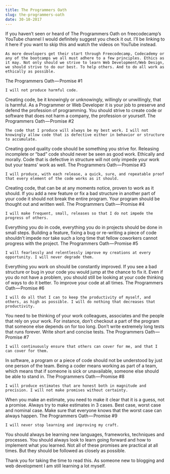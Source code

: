 ```yaml
---
title: The Programmers Oath
slug: the-programmers-oath
date: 30-10-2017
---
```


If you haven’t seen or heard of The Programmers Oath on freecodecamp’s YouTube channel I
would definitely suggest you check it out. I’ll be linking to it here if you want to skip
this and watch the videos on YouTube instead.

    As more developers get their start through Freecodecamp, Codecademy or any of the bootcamps we all must adhere to a few principles. Ethics as it may. Not only should we strive to learn Web Development/Web Design, we should strive to do our best. To help others. And to do all work as ethically as possible.

The Programmers Oath — Promise #1

    I will not produce harmful code.

Creating code, be it knowingly or unknowingly, willingly or unwillingly, that is harmful.
As a Programmer or Web Developer it is your job to preserve and defend the profession of
programming. You should strive to create code or software that does not harm a company,
the profession or yourself. The Programmers Oath — Promise #2

    The code that I produce will always be my best work. I will not knowingly allow code that is defective either in behavior or structure to accumulate.

Creating good quality code should be something you strive for. Releasing incomplete or
“bad” code should never be seen as good work. Ethically and morally. Code that is
defective in structure will not only impede your work but your teams’ work as well. The
Programmers Oath — Promise #3

    I will produce, with each release, a quick, sure, and repeatable proof that every element of the code works as it should.

Creating code, that can be at any moments notice, proven to work as it should. If you add
a new feature or fix a bad structure in another part of your code it should not break the
entire program. Your program should be thought out and written well. The Programmers
Oath — Promise #4

    I will make frequent, small, releases so that I do not impede the progress of others.

Everything you do in code, everything you do in projects should be done in small steps.
Building a feature, fixing a bug or re-writing a piece of code shouldn’t impede nor take
such a long time that fellow coworkers cannot progress with the project. The Programmers
Oath — Promise #5

    I will fearlessly and relentlessly improve my creations at every opportunity. I will never degrade them.

Everything you work on should be constantly improved. If you see a bad structure or bug in
your code you would jump at the chance to fix it. Even if you do not have a problem, you
should still be looking at your code thinking of ways to do it better. To improve your
code at all times. The Programmers Oath — Promise #6

    I will do all that I can to keep the productivity of myself, and others, as high as possible. I will do nothing that decreases that productivity.

You need to be thinking of your work colleagues, associates and the people that rely on
your work. For instance, don’t checkout a part of the program that someone else depends on
for too long. Don’t write extremely long tests that runs forever. Write short and concise
tests. The Programmers Oath — Promise #7

    I will continuously ensure that others can cover for me, and that I can cover for them.

In software, a program or a piece of code should not be understood by just one person of
the team. Being a coder means working as part of a team, which means that if someone is
sick or unavailable, someone else should be able to stand in. The Programmers
Oath — Promise #8

    I will produce estimates that are honest both in magnitude and precision. I will not make promises without certainty.

When you make an estimate, you need to make it clear that it is a guess, not a promise.
Always try to make estimates in 3 cases. Best case, worst case and nominal case. Make sure
that everyone knows that the worst case can always happen. The Programmers Oath — Promise
#9

    I will never stop learning and improving my craft.

You should always be learning new languages, frameworks, techniques and processes. You
should always look to learn going forward and how to implement what you learned. Not all
of these promises are practical at all times. But they should be followed as closely as
possible.

Thank you for taking the time to read this. As someone new to blogging and web development
I am still learning a lot myself.
